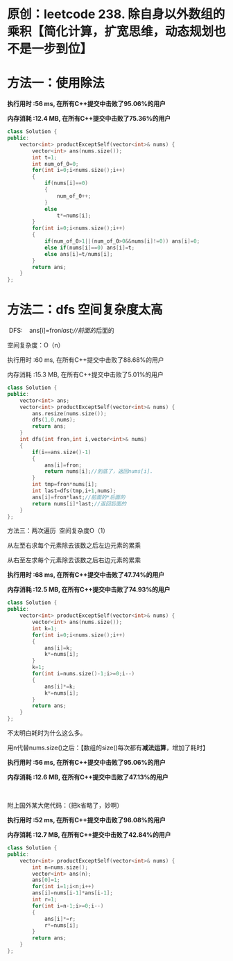 # 原创：leetcode 238. 除自身以外数组的乘积【简化计算，扩宽思维，动态规划也不是一步到位】

# 方法一：使用除法

**执行用时 :56 ms, 在所有C++提交中击败了95.06%的用户**

**内存消耗 :12.4 MB, 在所有C++提交中击败了75.36%的用户**
```c++
class Solution {
public:
    vector<int> productExceptSelf(vector<int>& nums) {
        vector<int> ans(nums.size());
        int t=1;
        int num_of_0=0;
        for(int i=0;i<nums.size();i++)
        {
            if(nums[i]==0)
            {
                num_of_0++;
            }
            else
                t*=nums[i];
        }
        for(int i=0;i<nums.size();i++)
        {
            if(num_of_0>1||(num_of_0>0&&nums[i]!=0)) ans[i]=0;
            else if(nums[i]==0) ans[i]=t;
            else ans[i]=t/nums[i];
        }
        return ans;
    }
};
```

# 方法二：dfs 空间复杂度太高

> 
 DFS:    ans[i]=fron*last;//前面的*后面的


空间复杂度：O（n）

执行用时 :60 ms, 在所有C++提交中击败了88.68%的用户

内存消耗 :15.3 MB, 在所有C++提交中击败了5.01%的用户
```c++
class Solution {
public:
    vector<int> ans;
    vector<int> productExceptSelf(vector<int>& nums) {
        ans.resize(nums.size());
        dfs(1,0,nums);
        return ans;
    }
    int dfs(int fron,int i,vector<int>& nums)
    {
        if(i==ans.size()-1)
        {
            ans[i]=fron;
            return nums[i];//到底了，返回nums[i].
        }
        int tmp=fron*nums[i];
        int last=dfs(tmp,i+1,nums);
        ans[i]=fron*last;//前面的*后面的
        return nums[i]*last;//返回后面的
    }
};
```

方法三：两次遍历  空间复杂度O（1）

从左至右求每个元素除去该数之后左边元素的累乘

从右至左求每个元素除去该数之后右边元素的累乘

**执行用时 :68 ms, 在所有C++提交中击败了47.74%的用户**

**内存消耗 :12.5 MB, 在所有C++提交中击败了74.93%的用户**
```c++
class Solution {
public:
    vector<int> productExceptSelf(vector<int>& nums) {
        vector<int> ans(nums.size());
        int k=1;
        for(int i=0;i<nums.size();i++)
        {
            ans[i]=k;
            k*=nums[i];
        }
        k=1;
        for(int i=nums.size()-1;i>=0;i--)
        {
            ans[i]*=k;
            k*=nums[i];
        }
        return ans;
    }
};
```

不太明白耗时为什么这么多。

用n代替nums.size()之后：【数组的size()每次都有**减法运算**，增加了耗时】

**执行用时 :56 ms, 在所有C++提交中击败了95.06%的用户**

**内存消耗 :12.6 MB, 在所有C++提交中击败了47.13%的用户**

 

附上国外某大佬代码：（把k省略了，妙啊）

**执行用时 :52 ms, 在所有C++提交中击败了98.08%的用户**

**内存消耗 :12.7 MB, 在所有C++提交中击败了42.84%的用户**
```c++
class Solution {
public:
    vector<int> productExceptSelf(vector<int>& nums) {
        int n=nums.size();
        vector<int> ans(n);
        ans[0]=1;
        for(int i=1;i<n;i++)
        ans[i]=nums[i-1]*ans[i-1];
        int r=1;
        for(int i=n-1;i>=0;i--)
        {
            ans[i]*=r;
            r*=nums[i];
        }
        return ans;
    }
};
```
 
